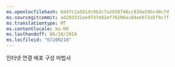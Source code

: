 ```yaml
---
ms.openlocfilehash: 6d4fc1a5b1dc9b3c7a3938746cc835e59bc40cfd
ms.sourcegitcommit: ad203331ee9737e82ef70206ac04eeb72a5f9c7f
ms.translationtype: MT
ms.contentlocale: ko-KR
ms.lasthandoff: 06/18/2019
ms.locfileid: "67209218"
---
```

인터넷 연결 배포 구성 마법사